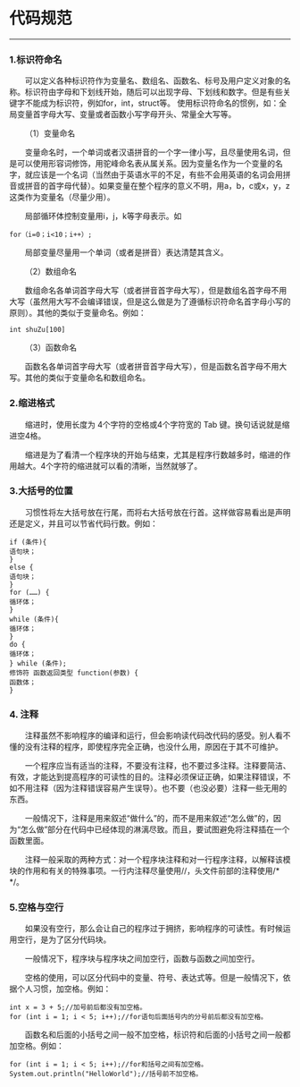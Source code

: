 # 代码规范

------

### 1.标识符命名
&emsp;&emsp;可以定义各种标识符作为变量名、数组名、函数名、标号及用户定义对象的名称。标识符由字母和下划线开始，随后可以出现字母、下划线和数字。但是有些关键字不能成为标识符，例如for，int，struct等。
使用标识符命名的惯例，如：全局变量首字母大写、变量或者函数小写字母开头、常量全大写等。

&emsp;&emsp;（1）变量命名

&emsp;&emsp;变量命名时，一个单词或者汉语拼音的一个字一律小写，且尽量使用名词，但是可以使用形容词修饰，用驼峰命名表从属关系。因为变量名作为一个变量的名字，就应该是一个名词（当然由于英语水平的不足，有些不会用英语的名词会用拼音或拼音的首字母代替）。如果变量在整个程序的意义不明，用a，b，c或x，y，z这类作为变量名（尽量少用）。

&emsp;&emsp;局部循环体控制变量用i，j，k等字母表示。如
```
for（i=0；i<10；i++）;
```
&emsp;&emsp;局部变量尽量用一个单词（或者是拼音）表达清楚其含义。

&emsp;&emsp;（2）数组命名

&emsp;&emsp;数组命名各单词首字母大写（或者拼音首字母大写），但是数组名首字母不用大写（虽然用大写不会编译错误，但是这么做是为了遵循标识符命名首字母小写的原则）。其他的类似于变量命名。例如：
```
int shuZu[100]
```
&emsp;&emsp;（3）函数命名

&emsp;&emsp;函数名各单词首字母大写（或者拼音首字母大写），但是函数名首字母不用大写。其他的类似于变量命名和数组命名。

### 2.缩进格式
&emsp;&emsp;缩进时，使用长度为 4个字符的空格或4个字符宽的 Tab 键。换句话说就是缩进空4格。

&emsp;&emsp;缩进是为了看清一个程序块的开始与结束，尤其是程序行数越多时，缩进的作用越大。4个字符的缩进就可以看的清晰，当然就够了。

### 3.大括号的位置
&emsp;&emsp;习惯性将左大括号放在行尾，而将右大括号放在行首。这样做容易看出是声明还是定义，并且可以节省代码行数。例如：
```
if (条件){
语句块；
}
else {
语句块；
}
for (……) {
循环体；
}
while (条件){
循环体；
}
do {
循环体；
} while (条件);
修饰符 函数返回类型 function(参数) {
函数体；
}
```

### 4. 注释
&emsp;&emsp;注释虽然不影响程序的编译和运行，但会影响读代码改代码的感受。别人看不懂的没有注释的程序，即使程序完全正确，也没什么用，原因在于其不可维护。

&emsp;&emsp;一个程序应当有适当的注释，不要没有注释，也不要过多注释。注释要简洁、有效，才能达到提高程序的可读性的目的。注释必须保证正确，如果注释错误，不如不用注释（因为注释错误容易产生误导）。也不要（也没必要）注释一些无用的东西。

&emsp;&emsp;一般情况下，注释是用来叙述“做什么”的，而不是用来叙述“怎么做”的，因为“怎么做”部分在代码中已经体现的淋漓尽致。而且，要试图避免将注释插在一个函数里面。

&emsp;&emsp;注释一般采取的两种方式：对一个程序块注释和对一行程序注释，以解释该模块的作用和有关的特殊事项。一行内注释尽量使用//，头文件前部的注释使用/*   */。

### 5.空格与空行
&emsp;&emsp;如果没有空行，那么会让自己的程序过于拥挤，影响程序的可读性。有时候运用空行，是为了区分代码块。

&emsp;&emsp;一般情况下，程序块与程序块之间加空行，函数与函数之间加空行。

&emsp;&emsp;空格的使用，可以区分代码中的变量、符号、表达式等。但是一般情况下，依据个人习惯，加空格。例如：
```
int x = 3 + 5;//加号前后都没有加空格。
for (int i = 1; i < 5; i++);//for语句后面括号内的分号前后都没有加空格。
```
&emsp;&emsp;函数名和后面的小括号之间一般不加空格，标识符和后面的小括号之间一般都加空格。例如：
```
for (int i = 1; i < 5; i++);//for和括号之间有加空格。
System.out.println("HelloWorld");//括号前不加空格。
```